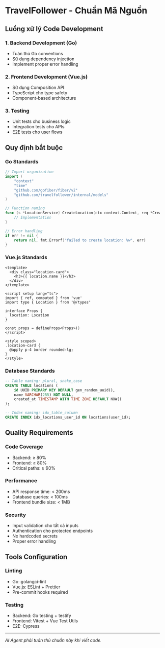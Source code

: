 # TravelFollower - Chuẩn Mã Nguồn

## Luồng xử lý Code Development

### 1. Backend Development (Go)
- Tuân thủ Go conventions
- Sử dụng dependency injection
- Implement proper error handling

### 2. Frontend Development (Vue.js)
- Sử dụng Composition API
- TypeScript cho type safety
- Component-based architecture

### 3. Testing
- Unit tests cho business logic
- Integration tests cho APIs
- E2E tests cho user flows

## Quy định bắt buộc

### Go Standards
```go
// Import organization
import (
    "context"
    "time"
    "github.com/gofiber/fiber/v2"
    "github.com/travelfollower/internal/models"
)

// Function naming
func (s *LocationService) CreateLocation(ctx context.Context, req *CreateLocationRequest) (*models.Location, error) {
    // Implementation
}

// Error handling
if err != nil {
    return nil, fmt.Errorf("failed to create location: %w", err)
}
```

### Vue.js Standards
```vue
<template>
  <div class="location-card">
    <h3>{{ location.name }}</h3>
  </div>
</template>

<script setup lang="ts">
import { ref, computed } from 'vue'
import type { Location } from '@/types'

interface Props {
  location: Location
}

const props = defineProps<Props>()
</script>

<style scoped>
.location-card {
  @apply p-4 border rounded-lg;
}
</style>
```

### Database Standards
```sql
-- Table naming: plural, snake_case
CREATE TABLE locations (
    id UUID PRIMARY KEY DEFAULT gen_random_uuid(),
    name VARCHAR(255) NOT NULL,
    created_at TIMESTAMP WITH TIME ZONE DEFAULT NOW()
);

-- Index naming: idx_table_column
CREATE INDEX idx_locations_user_id ON locations(user_id);
```

## Quality Requirements

### Code Coverage
- Backend: ≥ 80%
- Frontend: ≥ 80%
- Critical paths: ≥ 90%

### Performance
- API response time: < 200ms
- Database queries: < 100ms
- Frontend bundle size: < 1MB

### Security
- Input validation cho tất cả inputs
- Authentication cho protected endpoints
- No hardcoded secrets
- Proper error handling

## Tools Configuration

### Linting
- Go: golangci-lint
- Vue.js: ESLint + Prettier
- Pre-commit hooks required

### Testing
- Backend: Go testing + testify
- Frontend: Vitest + Vue Test Utils
- E2E: Cypress

---

*AI Agent phải tuân thủ chuẩn này khi viết code.*